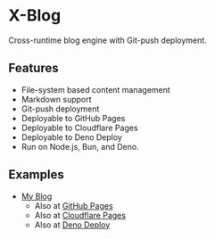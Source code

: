 # X-Blog

Cross-runtime blog engine with Git-push deployment.

## Features

- File-system based content management
- Markdown support
- Git-push deployment
- Deployable to GitHub Pages
- Deployable to Cloudflare Pages
- Deployable to Deno Deploy
- Run on Node.js, Bun, and Deno.

## Examples

- [My Blog](https://sntran.com)
  - Also at [GitHub Pages](https://sntran.github.io)
  - Also at [Cloudflare Pages](https://sntran.pages.dev/)
  - Also at [Deno Deploy](https://sntran.deno.dev/)
